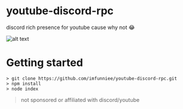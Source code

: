 # youtube-discord-rpc
discord rich presence for youtube cause why not 😂

![alt text](https://raw.githubusercontent.com/imfunniee/youtube-discord-rpc/master/rpc.png?token=AibtBmT32_CqP24yZn3Kdrwu8YH4WxMXks5cW_mLwA%3D%3D)

# Getting started
``` 
> git clone https://github.com/imfunniee/youtube-discord-rpc.git
> npm install
> node index
```
> not sponsored or affiliated with discord/youtube

